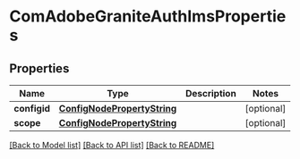 # ComAdobeGraniteAuthImsProperties

## Properties
Name | Type | Description | Notes
------------ | ------------- | ------------- | -------------
**configid** | [**ConfigNodePropertyString**](ConfigNodePropertyString.md) |  | [optional] 
**scope** | [**ConfigNodePropertyString**](ConfigNodePropertyString.md) |  | [optional] 

[[Back to Model list]](../README.md#documentation-for-models) [[Back to API list]](../README.md#documentation-for-api-endpoints) [[Back to README]](../README.md)


